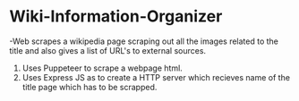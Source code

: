 # Wiki-Information-Organizer

-Web scrapes a wikipedia page scraping out all the images related to the title and also gives a list of URL's to external sources.
1. Uses Puppeteer to scrape a webpage html.
2. Uses Express JS as to create a HTTP server which recieves name of the title page which has to be scrapped.
